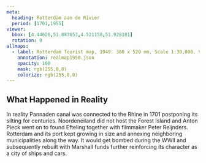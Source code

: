 ```yaml
---
meta:
  heading: Rotterdam aan de Rivier
  period: [1701,1955]
viewer:
  bbox: [4.44626,51.883653,4.521158,51.928181]
  rotation: 0
allmaps:
  - label: Rotterdam Tourist map, 1949. 380 x 520 mm, Scale 1:30,000. Vereniging voor Vreemdelingenverkeer Rotterdam, American Geographical Society Library.
    annotation: realmap1950.json
    opacity: 100
    mask: rgb(255,0,0)
    colorize: rgb(255,0,0)
---
```

## What Happened in Reality

In reality Pannaden canal was connected to the Rhine in 1701 postponing its silting for centuries. Noordeneiland did not host the Forest Island and Anton Pieck went on to found Efteling together with filmmaker Peter Reijnders. Rotterdam and its port kept growing in size and annexing neighboring municipalities along the way. It would get bombed during the WWll and subsequently rebuilt with Marshall funds further reinforcing its character as a city of ships and cars.  

